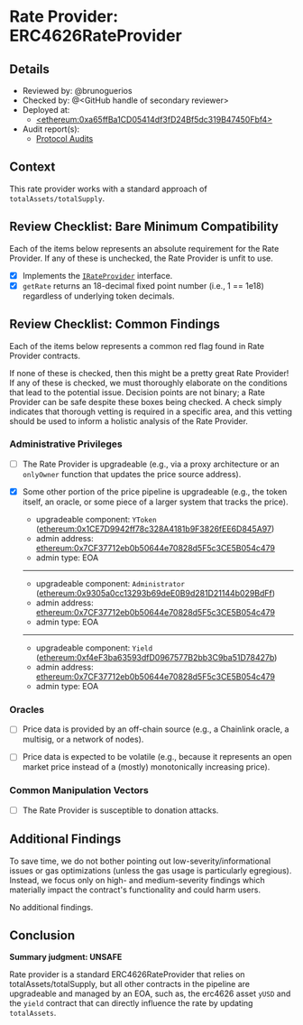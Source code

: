 # Rate Provider: ERC4626RateProvider

## Details
- Reviewed by: @brunoguerios
- Checked by: @\<GitHub handle of secondary reviewer\>
- Deployed at:
    - [\<ethereum:0xa65ffBa1CD05414df3fD24Bf5dc319B47450Fbf4\>](https://etherscan.io/address/0xa65ffBa1CD05414df3fD24Bf5dc319B47450Fbf4)
- Audit report(s):
    - [Protocol Audits](https://docs.yield.fi/resources/audits)

## Context
This rate provider works with a standard approach of `totalAssets/totalSupply`.

## Review Checklist: Bare Minimum Compatibility
Each of the items below represents an absolute requirement for the Rate Provider. If any of these is unchecked, the Rate Provider is unfit to use.

- [x] Implements the [`IRateProvider`](https://github.com/balancer/balancer-v2-monorepo/blob/bc3b3fee6e13e01d2efe610ed8118fdb74dfc1f2/pkg/interfaces/contracts/pool-utils/IRateProvider.sol) interface.
- [x] `getRate` returns an 18-decimal fixed point number (i.e., 1 == 1e18) regardless of underlying token decimals.

## Review Checklist: Common Findings
Each of the items below represents a common red flag found in Rate Provider contracts.

If none of these is checked, then this might be a pretty great Rate Provider! If any of these is checked, we must thoroughly elaborate on the conditions that lead to the potential issue. Decision points are not binary; a Rate Provider can be safe despite these boxes being checked. A check simply indicates that thorough vetting is required in a specific area, and this vetting should be used to inform a holistic analysis of the Rate Provider.

### Administrative Privileges
- [ ] The Rate Provider is upgradeable (e.g., via a proxy architecture or an `onlyOwner` function that updates the price source address).

- [x] Some other portion of the price pipeline is upgradeable (e.g., the token itself, an oracle, or some piece of a larger system that tracks the price).
    
    - upgradeable component: `YToken` ([ethereum:0x1CE7D9942ff78c328A4181b9F3826fEE6D845A97](https://etherscan.io/address/0x1CE7D9942ff78c328A4181b9F3826fEE6D845A97#code))
    - admin address: [ethereum:0x7CF37712eb0b50644e70828d5F5c3CE5B054c479](https://etherscan.io/address/0x7CF37712eb0b50644e70828d5F5c3CE5B054c479)
    - admin type: EOA
    ---
    - upgradeable component: `Administrator` ([ethereum:0x9305a0cc13293b69deE0B9d281D21144b029BdFf](https://etherscan.io/address/0x9305a0cc13293b69deE0B9d281D21144b029BdFf#code))
    - admin address: [ethereum:0x7CF37712eb0b50644e70828d5F5c3CE5B054c479](https://etherscan.io/address/0x7CF37712eb0b50644e70828d5F5c3CE5B054c479)
    - admin type: EOA
    ---
    - upgradeable component: `Yield` ([ethereum:0xf4eF3ba63593dfD0967577B2bb3C9ba51D78427b](https://etherscan.io/address/0xf4eF3ba63593dfD0967577B2bb3C9ba51D78427b#code))
    - admin address: [ethereum:0x7CF37712eb0b50644e70828d5F5c3CE5B054c479](https://etherscan.io/address/0x7CF37712eb0b50644e70828d5F5c3CE5B054c479)
    - admin type: EOA


### Oracles
- [ ] Price data is provided by an off-chain source (e.g., a Chainlink oracle, a multisig, or a network of nodes).

- [ ] Price data is expected to be volatile (e.g., because it represents an open market price instead of a (mostly) monotonically increasing price).

### Common Manipulation Vectors
- [ ] The Rate Provider is susceptible to donation attacks.

## Additional Findings
To save time, we do not bother pointing out low-severity/informational issues or gas optimizations (unless the gas usage is particularly egregious). Instead, we focus only on high- and medium-severity findings which materially impact the contract's functionality and could harm users.

No additional findings.

## Conclusion
**Summary judgment: UNSAFE**

Rate provider is a standard ERC4626RateProvider that relies on totalAssets/totalSupply, but all other contracts in the pipeline are upgradeable and managed by an EOA, such as, the erc4626 asset `yUSD` and the `yield` contract that can directly influence the rate by updating `totalAssets`.
